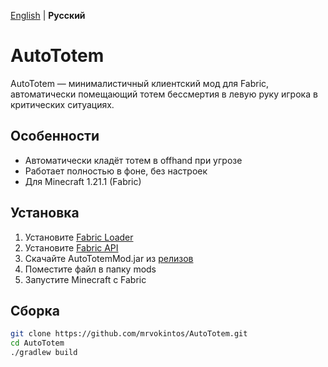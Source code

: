 [English](README.md) | **Русский**
# AutoTotem

AutoTotem — минималистичный клиентский мод для Fabric, автоматически помещающий тотем бессмертия в левую руку игрока в критических ситуациях.

## Особенности

- Автоматически кладёт тотем в offhand при угрозе
- Работает полностью в фоне, без настроек
- Для Minecraft 1.21.1 (Fabric)

## Установка

1. Установите [Fabric Loader](https://fabricmc.net/use/)
2. Установите [Fabric API](https://modrinth.com/mod/fabric-api)
3. Скачайте AutoTotemMod.jar из [релизов](https://github.com/mrvokintos/AutoTotem/releases)
4. Поместите файл в папку mods
5. Запустите Minecraft с Fabric

## Сборка

```bash
git clone https://github.com/mrvokintos/AutoTotem.git
cd AutoTotem
./gradlew build
